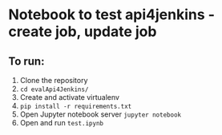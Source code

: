 # Notebook to test api4jenkins - create job, update job

## To run:

1. Clone the repository
2. `cd evalApi4Jenkins/`
3. Create and activate virtualenv
4. `pip install -r requirements.txt`
5. Open Jupyter notebook server `jupyter notebook`
6. Open and run `test.ipynb`